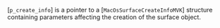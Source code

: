 [`p_create_info`] is a pointer to a [`MacOsSurfaceCreateInfoMVK`]
structure containing parameters affecting the creation of the surface
object.